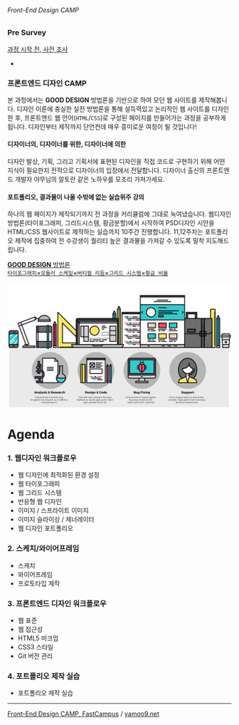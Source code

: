 ###### Front-End Design CAMP

### Pre Survey

[과정 시작 전, 사전 조사](http://goo.gl/forms/5UMcSc9wIPcnDGBJ3)

-

### 프론트엔드 디자인 CAMP

본 과정에서는 **GOOD DESIGN** 방법론을 기반으로 하여 모던 웹 사이트를 제작해봅니다. 디자인 이론에 충실한 실전 방법론을 통해 설득력있고 논리적인 웹 사이트를 디자인한 후, 프론트엔드 웹 언어(`HTML`/`CSS`)로 구성된 페이지를 만들어가는 과정을 공부하게 됩니다. 디자인부터 제작까지 단언컨데 매우 흥미로운 여정이 될 것입니다!

#### 디자이너의, 디자이너를 위한, 디자이너에 의한

디자인 발상, 기획, 그리고 기획서에 표현된 디자인을 직접 코드로 구현하기 위해 어떤 지식이 필요한지 전적으로 디자이너의 입장에서 전달합니다. 디자이너 출신의 프론트엔드 개발자 야무님의 알토란 같은 노하우를 모조리 가져가세요.

#### 포트폴리오, 결과물이 나올 수밖에 없는 실습위주 강의

하나의 웹 페이지가 제작되기까지 전 과정을 커리큘럼에 그대로 녹여냈습니다. 웹디자인 방법론(타이포그래피, 그리드시스템, 황금분할)에서 시작하여 PSD디자인 시안을 HTML/CSS 웹사이트로 제작하는 실습까지 10주간 진행합니다. 11,12주차는 포트폴리오 제작에 집중하여 전 수강생이 퀄리티 높은 결과물을 가져갈 수 있도록 밀착 지도해드립니다.

[**GOOD DESIGN** 방법론<br>`타이포그래피`×`모듈러 스케일`×`버티컬 리듬`×`그리드 시스템`×`황금 비율`](REFERENCE.md)

![Web Design Workflow](Assets/dsgn_web_development.png)

# Agenda

### 1. 웹디자인 워크플로우

- 웹 디자인에 최적화된 환경 설정
- 웹 타이포그래피
- 웹 그리드 시스템
- 반응형 웹 디자인
- 이미지 / 스프라이트 이미지
- 이미지 슬라이싱 / 제너레이터
- 웹 디자인 포트폴리오

### 2. 스케치/와이어프레임

- 스케치
- 와이어프레임
- 프로토타입 제작

### 3. 프론트엔드 디자인 워크플로우

- 웹 표준
- 웹 접근성
- HTML5 마크업
- CSS3 스타일
- Git 버전 관리

### 4. 포트폴리오 제작 실습

- 포트폴리오 제작 실습

---

[Front-End Design CAMP, FastCampus](http://www.fastcampus.co.kr/dev_camp_dfep/) / [yamoo9.net](http://yamoo9.net)
